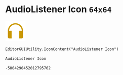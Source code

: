 # AudioListener Icon `64x64`
<img src="/img/AudioListener%20Icon.png" width=64 height=64>

``` CSharp
EditorGUIUtility.IconContent("AudioListener Icon")
```
```
AudioListener Icon
```
```
-5004290452012795762
```
